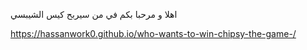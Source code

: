 اهلا و مرحبا بكم في من سيربح كيس الشيبسي

https://hassanwork0.github.io/who-wants-to-win-chipsy-the-game-/
